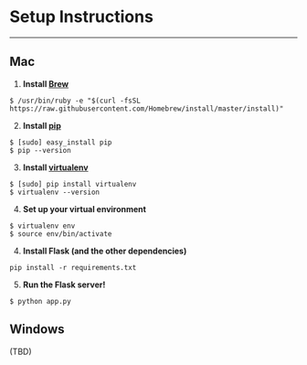 # Setup Instructions
---
## Mac
1. **Install [Brew](https://brew.sh/)**
```
$ /usr/bin/ruby -e "$(curl -fsSL https://raw.githubusercontent.com/Homebrew/install/master/install)"
```

2. **Install [pip](https://pip.pypa.io/)**
```
$ [sudo] easy_install pip
$ pip --version
```

3. **Install [virtualenv](https://virtualenv.pypa.io/en/latest/)**
```
$ [sudo] pip install virtualenv
$ virtualenv --version
```

4. **Set up your virtual environment**
```
$ virtualenv env
$ source env/bin/activate
```

4. **Install Flask (and the other dependencies)**
```
pip install -r requirements.txt
```
5. **Run the Flask server!**
```
$ python app.py
```

## Windows
(TBD)